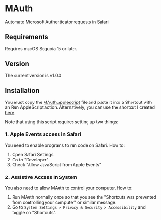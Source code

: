 # MAuth

Automate Microsoft Authenticator requests in Safari

## Requirements

Requires macOS Sequoia 15 or later.

## Version

The current version is v1.0.0

## Installation

You must copy the [MAuth.applescript](MAuth.applescript) file and paste it into a Shortcut with an Run AppleScript action. Alternatively, you can use the shortcut I created [here](https://www.icloud.com/shortcuts/932d45b94177496fa36044470ac88893).

Note that using this script requires setting up two things:

### 1. Apple Events access in Safari

You need to enable programs to run code on Safari. How to:

1. Open Safari Settings
2. Go to "Developer"
3. Check "Allow JavaScript from Apple Events"

### 2. Assistive Access in System

You also need to allow MAuth to control your computer. How to:

1. Run MAuth normally once so that you see the "Shortcuts was prevented from
   controlling your computer" or similar message.
2. Go to `System Settings > Privacy & Security > Accessibility` and toggle on
   "Shortcuts".
